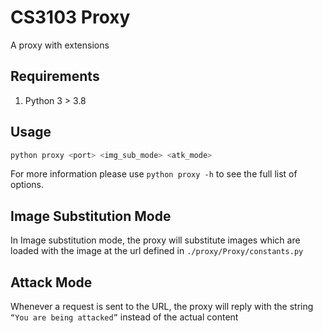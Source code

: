 # CS3103 Proxy

A proxy with extensions

## Requirements

1. Python 3 > 3.8

## Usage

```bash
python proxy <port> <img_sub_mode> <atk_mode>
```

For more information please use `python proxy -h` to see the full list of options.

## Image Substitution Mode

In Image substitution mode, the proxy will substitute images which are loaded with the image at the url defined in `./proxy/Proxy/constants.py`

## Attack Mode

Whenever a request is sent to the URL, the proxy will reply with the string `“You are being attacked”` instead of the actual content
